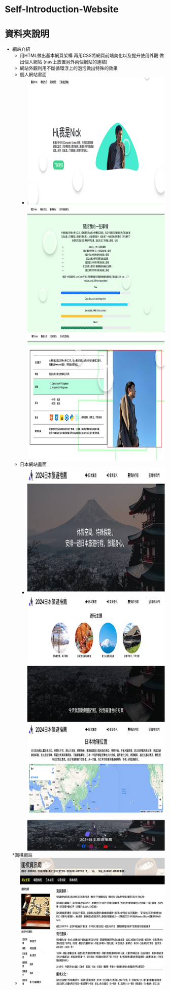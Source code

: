 # Self-Introduction-Website
# 資料夾說明
* 網站介紹
  * 用HTML做出基本網頁架構 再用CSS將網頁前端美化以及提升使用外觀 做出個人網站 (nav上放置另外兩個網站的連結)
  * 網站外觀利用不斷循環浮上的泡泡做出特殊的效果
  * 個人網站畫面
    * <img height="400" width="800" src="https://github.com/nickchen111/Self-Introduction-Website/blob/main/img/%E5%80%8B%E4%BA%BA%E7%B6%B2%E7%AB%991.png">
      <img height="400" width="800" src="https://github.com/nickchen111/Self-Introduction-Website/blob/main/img/%E5%80%8B%E4%BA%BA%E7%B6%B2%E7%AB%992.png">
      <img height="400" width="800" src="https://github.com/nickchen111/Self-Introduction-Website/blob/main/img/%E5%80%8B%E4%BA%BA%E7%B6%B2%E7%AB%993.png">
  * 日本網站畫面
    * <img height="400" width="800" src="https://github.com/nickchen111/Self-Introduction-Website/blob/main/img/%E6%97%A5%E6%9C%AC%E6%97%85%E9%81%8A%E7%B6%B2%E7%AB%991.png">
      <img height="400" width="800" src="https://github.com/nickchen111/Self-Introduction-Website/blob/main/img/%E6%97%A5%E6%9C%AC%E6%97%85%E9%81%8A%E7%B6%B2%E7%AB%992.png">
      <img height="300" width="800" src="https://github.com/nickchen111/Self-Introduction-Website/blob/main/img/%E6%97%A5%E6%9C%AC%E6%97%85%E9%81%8A%E7%B6%B2%E7%AB%993.png">
      <img height="100" width="800" src="https://github.com/nickchen111/Self-Introduction-Website/blob/main/img/%E6%97%A5%E6%9C%AC%E6%97%85%E9%81%8A%E7%B6%B2%E7%AB%994.png">
  *圍棋網站
    * <img height="400" width="800" src="https://github.com/nickchen111/Self-Introduction-Website/blob/main/img/%E5%9C%8D%E6%A3%8B%E7%B6%B2%E7%AB%99.png">

